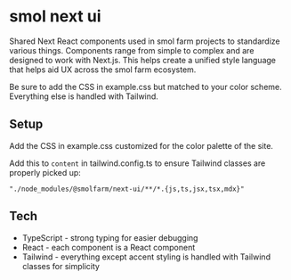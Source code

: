 # smol next ui

Shared Next React components used in smol farm projects to standardize various things. Components range from simple to complex and are designed to work with Next.js. This helps create a unified style language that helps aid UX across the smol farm ecosystem.

Be sure to add the CSS in example.css but matched to your color scheme. Everything else is handled with Tailwind.

## Setup

Add the CSS in example.css customized for the color palette of the site.

Add this to `content` in tailwind.config.ts to ensure Tailwind classes are properly picked up:

```
"./node_modules/@smolfarm/next-ui/**/*.{js,ts,jsx,tsx,mdx}"
```

## Tech

-   TypeScript - strong typing for easier debugging
-   React - each component is a React component
-   Tailwind - everything except accent styling is handled with Tailwind classes for simplicity
